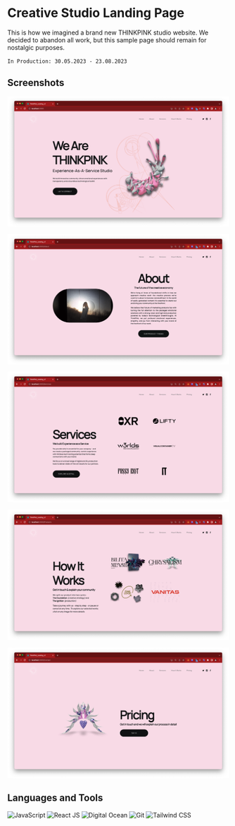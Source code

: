 
# Creative Studio Landing Page

This is how we imagined a brand new THINKPINK studio website. We decided to abandon all work, but this sample page should remain for nostalgic purposes. 

    In Production: 30.05.2023 - 23.08.2023




## Screenshots

![App Screenshot](https://github.com/a1xsn/creative-studio-landing/blob/main/screenshots/1p.png?raw=true)

![App Screenshot](https://github.com/a1xsn/creative-studio-landing/blob/main/screenshots/2p.png?raw=true)

![App Screenshot](https://github.com/a1xsn/creative-studio-landing/blob/main/screenshots/3p.png?raw=true)

![App Screenshot](https://github.com/a1xsn/creative-studio-landing/blob/main/screenshots/4p.png?raw=true)

![App Screenshot](https://github.com/a1xsn/creative-studio-landing/blob/main/screenshots/5p.png?raw=true)


## Languages and Tools

![JavaScript](https://img.shields.io/badge/-JavaScript-333333?style=flat&logo=javascript)
![React JS](https://img.shields.io/badge/-React%20JS-333333?style=flat&logo=react)  ![Digital Ocean](https://img.shields.io/badge/-Digital%20Ocean-333333?style=flat&logo=digitalocean)  ![Git](https://img.shields.io/badge/-Git-333333?style=flat&logo=git) 
![Tailwind CSS](https://img.shields.io/badge/-Tailwind%20CSS-333333?style=flat&logo=tailwindcss)  


